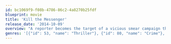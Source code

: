 ```yaml
---
id: bc1069f9-f08b-4786-86c2-4a8270b25fdf
blueprint: movie
title: 'Kill the Messenger'
release_date: '2014-10-09'
overview: "A reporter becomes the target of a vicious smear campaign that drives him to the point of suicide after he exposes the CIA's role in arming Contra rebels in Nicaragua and importing cocaine into California. Based on the true story of journalist Gary Webb."
genres: '[{"id": 53, "name": "Thriller"}, {"id": 80, "name": "Crime"}, {"id": 18, "name": "Drama"}, {"id": 9648, "name": "Mystery"}]'
---
```

